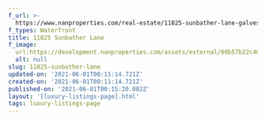 ```yaml
---
f_url: >-
  https://www.nanproperties.com/real-estate/11825-sunbather-lane-galveston-tx-77554/92617942/77791586
f_types: Waterfront
title: 11825 Sunbather Lane
f_image:
  url:https://development.nanproperties.com/assets/external/60b57b22c46871cb40f99d91_img-1.jpeg
  alt: null
slug: 11825-sunbather-lane
updated-on: '2021-06-01T00:11:14.721Z'
created-on: '2021-06-01T00:11:14.721Z'
published-on: '2021-06-01T00:15:20.082Z'
layout: '[luxury-listings-page].html'
tags: luxury-listings-page
---
```




